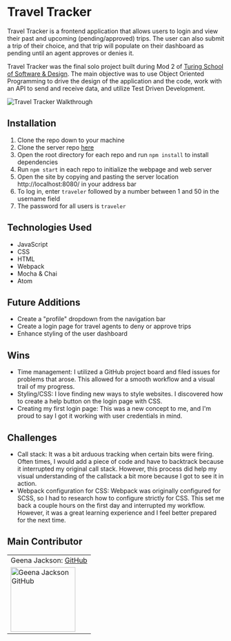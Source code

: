 # Travel Tracker
Travel Tracker is a frontend application that allows users to login and view their past and upcoming (pending/approved) trips. The user can also submit a trip of their choice, and that trip will populate on their dashboard as pending until an agent approves or denies it.

Travel Tracker was the final solo project built during Mod 2 of [Turing School of Software & Design](https://turing.edu/). The main objective was to use Object Oriented Programming to drive the design of the application and the code, work with an API to send and receive data, and utilize Test Driven Development.

![Travel Tracker Walkthrough](https://user-images.githubusercontent.com/88151743/157299429-9e3bfc69-344e-4d47-ad24-706989b55f6b.gif)

## Installation
1. Clone the repo down to your machine
2. Clone the server repo [here](https://github.com/turingschool-examples/travel-tracker-api)
3. Open the root directory for each repo and run `npm install` to install dependencies
4. Run `npm start` in each repo to initialize the webpage and web server
5. Open the site by copying and pasting the server location http://localhost:8080/ in your address bar
6. To log in, enter `traveler` followed by a number between 1 and 50 in the username field
7. The password for all users is `traveler`


## Technologies Used

- JavaScript
- CSS
- HTML
- Webpack
- Mocha & Chai
- Atom


## Future Additions
- Create a "profile" dropdown from the navigation bar
- Create a login page for travel agents to deny or approve trips
- Enhance styling of the user dashboard

## Wins
- Time management: I utilized a GitHub project board and filed issues for problems that arose. This allowed for a smooth workflow and a visual trail of my progress.
- Styling/CSS: I love finding new ways to style websites. I discovered how to create a help button on the login page with CSS.
- Creating my first login page: This was a new concept to me, and I'm proud to say I got it working with user credentials in mind.


## Challenges
- Call stack: It was a bit arduous tracking when certain bits were firing. Often times, I would add a piece of code and have to backtrack because it interrupted my original call stack. However, this process did help my visual understanding of the callstack a bit more because I got to see it in action.
- Webpack configuration for CSS: Webpack was originally configured for SCSS, so I had to research how to configure strictly for CSS. This set me back a couple hours on the first day and interrupted my workflow. However, it was a great learning experience and I feel better prepared for the next time.


## Main Contributor
<table>
    <tr>
        <td> Geena Jackson: <a href="https://github.com/gjax78">GitHub</td>
    </tr>
 <td><img src="https://user-images.githubusercontent.com/88151743/157297276-e9c007e9-7f50-4c62-902a-d454e50b5b3e.jpeg" alt="Geena Jackson GitHub"
 width="150" height="auto" /></td>
</table>
